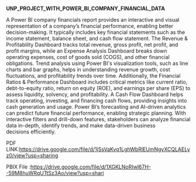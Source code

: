 **UNP_PROJECT_WITH_POWER_BI_COMPANY_FINANCIAL_DATA**

A Power BI company financials report provides an interactive and visual representation of a company’s financial performance, enabling better decision-making. It typically includes key financial statements such as the income statement, balance sheet, and cash flow statement. The Revenue & Profitability Dashboard tracks total revenue, gross profit, net profit, and profit margins, while an Expense Analysis Dashboard breaks down operating expenses, cost of goods sold (COGS), and other financial obligations. Trend analysis using Power BI's visualization tools, such as line charts and bar graphs, helps in understanding revenue growth, cost fluctuations, and profitability trends over time. Additionally, the Financial Ratios & Performance Dashboard includes critical metrics like current ratio, debt-to-equity ratio, return on equity (ROE), and earnings per share (EPS) to assess liquidity, solvency, and profitability. A Cash Flow Dashboard helps track operating, investing, and financing cash flows, providing insights into cash generation and usage. Power BI’s forecasting and AI-driven analytics can predict future financial performance, enabling strategic planning. With interactive filters and drill-down features, stakeholders can analyze financial data in-depth, identify trends, and make data-driven business decisions efficiently.

PDF LINK:https://drive.google.com/file/d/1jSsVaKvq1LghWbRlEUmNgyXCQLAELyz0/view?usp=sharing

PBIX File :https://drive.google.com/file/d/1XGKLNoRIwl67H--59M8huWRqUTtSz3Ao/view?usp=shari
